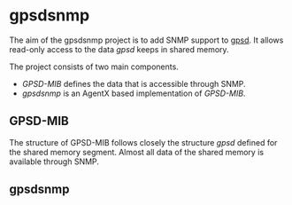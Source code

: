 gpsdsnmp
========

The aim of the gpsdsnmp project is to add SNMP support 
to [gpsd](http://www.catb.org/gpsd/). It allows 
read-only access to the data *gpsd* keeps in shared
memory.

The project consists of two main components. 

* *GPSD-MIB* defines the data that is accessible 
  through SNMP.
* *gpsdsnmp* is an AgentX based implementation 
  of *GPSD-MIB*.

GPSD-MIB
--------

The structure of GPSD-MIB follows closely the structure
*gpsd* defined for the shared memory segment. Almost all
data of the shared memory is available through SNMP. 



gpsdsnmp
--------
  
